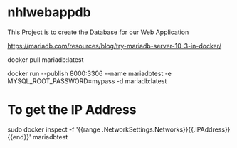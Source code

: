 # nhlwebappdb
This Project is to create the Database for our Web Application



https://mariadb.com/resources/blog/try-mariadb-server-10-3-in-docker/


docker pull mariadb:latest

docker run --publish 8000:3306 --name mariadbtest -e MYSQL_ROOT_PASSWORD=mypass -d mariadb:latest

# To get the IP Address
sudo docker inspect -f '{{range .NetworkSettings.Networks}}{{.IPAddress}}{{end}}' mariadbtest